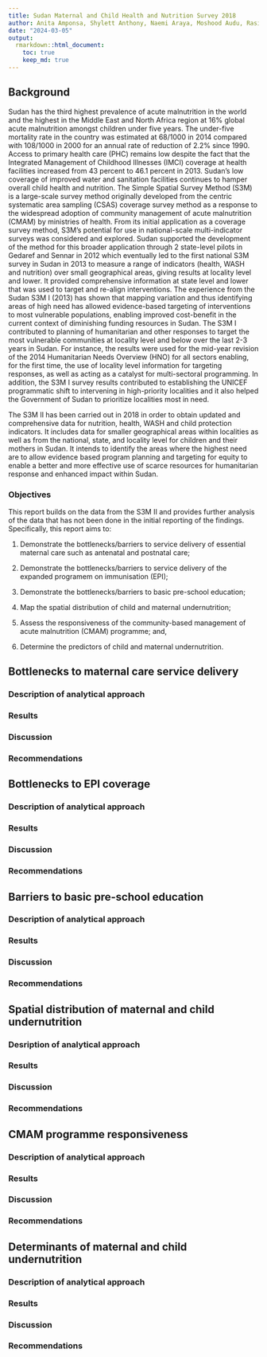 ```yaml
---
title: Sudan Maternal and Child Health and Nutrition Survey 2018
author: Anita Amponsa, Shylett Anthony, Naemi Araya, Moshood Audu, Rasika Bombatkar, Neira Budiono, Phillip Chigiya, Prince Kelechi Chima, John Bok Chol, Clifford Cofie, Eslam Elbasheer, Prateek Garg, Mary Gouws, Samvel Grigoryan, Marietta Imadojiemu, Jillian Francise Lee, Anita Makori, Joseph Mwaka, Kapil Narain, Josephine Ndawula, Thokozani Nyasulu, Richmonda Pearce, Mariano Ratto, Gloria Rukomeza, Mercedes Rumi, Amina Suveha, Shih-Ting Tseng, Claudia Vidal Cuellar, Yih Seong Wong
date: "2024-03-05"
output: 
  rmarkdown::html_document:
    toc: true
    keep_md: true
---
```




## Background 

Sudan has the third highest prevalence of acute malnutrition in the world and the highest in the Middle East and North Africa region at 16% global acute malnutrition amongst children under five years. The under-five mortality rate in the country was estimated at 68/1000 in 2014 compared with 108/1000 in 2000 for an annual rate of reduction of 2.2% since 1990. Access to primary health care (PHC) remains low despite the fact that the Integrated Management of Childhood Illnesses (IMCI) coverage at health facilities increased from 43 percent to 46.1 percent in 2013. Sudan’s low coverage of improved water and sanitation facilities continues to hamper overall child health and nutrition. The Simple Spatial Survey Method (S3M) is a large-scale survey method originally developed from the centric systematic area sampling (CSAS) coverage survey method as a response to the widespread adoption of community management of acute malnutrition (CMAM) by ministries of health. From its initial application as a coverage survey method, S3M’s potential for use in national-scale multi-indicator surveys was considered and explored. Sudan supported the development of the method for this broader application through 2 state-level pilots in Gedaref and Sennar in 2012 which eventually led to the first national S3M survey in Sudan in 2013 to measure a range of indicators (health, WASH and nutrition) over small geographical areas, giving results at locality level and lower. It provided comprehensive information at state level and lower that was used to target and re-align interventions. The experience from the Sudan S3M I (2013) has shown that mapping variation and thus identifying areas of high need has allowed evidence-based targeting of interventions to most vulnerable populations, enabling improved cost-benefit in the current context of diminishing funding resources in Sudan. The S3M I contributed to planning of humanitarian and other responses to target the most vulnerable communities at locality level and below over the last 2-3 years in Sudan. For instance, the results were used for the mid-year revision of the 2014 Humanitarian Needs Overview (HNO) for all sectors enabling, for the first time, the use of locality level information for targeting responses, as well as acting as a catalyst for multi-sectoral programming. In addition, the S3M I survey results contributed to establishing the UNICEF programmatic shift to intervening in high-priority localities and it also helped the Government of Sudan to prioritize localities most in need.

The S3M II has been carried out in 2018 in order to obtain updated and comprehensive data for nutrition, health, WASH and child protection indicators. It includes data for smaller geographical areas within localities as well as from the national, state, and locality level for children and their mothers in Sudan. It intends to identify the areas where the highest need are to allow evidence based program planning and targeting for equity to enable a better and more effective use of scarce resources
for humanitarian response and enhanced impact within Sudan.

### Objectives

This report builds on the data from the S3M II and provides further analysis of the data that has not been done in the initial reporting of the findings. Specifically, this report aims to:

1. Demonstrate the bottlenecks/barriers to service delivery of essential maternal care such as antenatal and postnatal care;

2. Demonstrate the bottlenecks/barriers to service delivery of the expanded programem on immunisation (EPI);

3. Demonstrate the bottlenecks/barriers to basic pre-school education;

4. Map the spatial distribution of child and maternal undernutrition;

5. Assess the responsiveness of the community-based management of acute malnutrition (CMAM) programme; and,

6. Determine the predictors of child and maternal undernutrition.


<!---- This is the start of the section for Team Naruto ---->
## Bottlenecks to maternal care service delivery

### Description of analytical approach




### Results




### Discussion




### Recommendations




<!---- This is the end of the section for Team Naruto ---->

<!---- This is the start of the section for Team Sasuke ---->
## Bottlenecks to EPI coverage

### Description of analytical approach




### Results




### Discussion




### Recommendations




<!---- This is the end of the section for Team Sasuke ---->

<!---- This is the start of the section for Team Rock Lee ---->
## Barriers to basic pre-school education

### Description of analytical approach




### Results




### Discussion




### Recommendations




<!---- This is the end of the section for Team Rock Lee ---->

<!---- This is the start of the section for Team Hinata ---->

## Spatial distribution of maternal and child undernutrition

### Desription of analytical approach




### Results




### Discussion




### Recommendations




<!---- This is the end of the section for Team Hinata ---->

<!---- This is the start of the section for Team Neji ---->

## CMAM programme responsiveness

### Description of analytical approach




### Results




### Discussion




### Recommendations




<!---- This is the end of the section for Team Neji ---->

<!---- This is the start of the section for Team Sakura ---->

## Determinants of maternal and child undernutrition

### Description of analytical approach




### Results




### Discussion




### Recommendations




<!---- This is the end of the section for Team Sakura ---->

